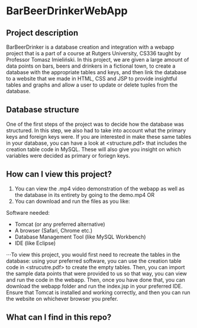 # BarBeerDrinkerWebApp

## Project description

BarBeerDrinker is a database creation and integration with a webapp project that is a part of a course at Rutgers University, CS336 taught by Professor Tomasz Imieliński. In this project, we are given a large amount of data points on bars, beers and drinkers in a fictional town, to create a database with the appropriate tables and keys, and then link the database to a website that we made in HTML, CSS and JSP to provide insightful tables and graphs and allow a user to update or delete tuples from the database. 

## Database structure

One of the first steps of the project was to decide how the database was structured. In this step, we also had to take into account what the primary keys and foreign keys were. If you are interested in make these same tables in your database, you can have a look at <structure.pdf> that includes the creation table code in MySQL. These will also give you insight on which variables were decided as primary or foriegn keys. 

## How can I view this project?

1. You can view the .mp4 video demonstration of the webapp as well as the database in its entirety by going to the demo.mp4 OR
2. You can download and run the files as you like:

Software needed:

- Tomcat (or any preferred alternative)
- A browser (Safari, Chrome etc.)
- Database Management Tool (like MySQL Workbench)
- IDE (like Eclipse)

⋅⋅⋅To view this project, you would first need to recreate the tables in the database: using your preferred software, you can use the creation table code in  <strucutre.pdf> to create the empty tables. Then, you can import the sample data points that were provided to us so that way, you can view and run the code in the webapp. Then, once you have done that, you can download the webapp folder and run the index.jsp in your preferred IDE. Ensure that Tomcat is installed and working correctly, and then you can run the website on whichever browser you prefer. 

## What can I find in this repo?

<list files>

